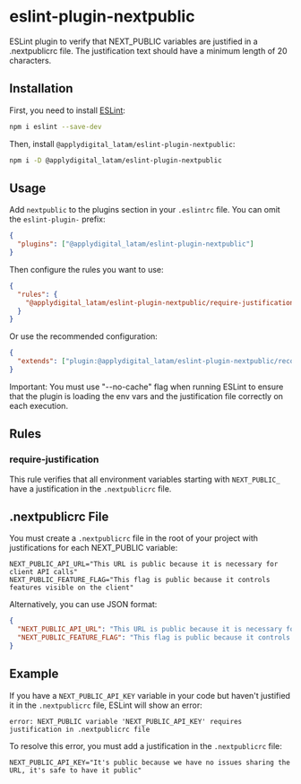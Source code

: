 # eslint-plugin-nextpublic

ESLint plugin to verify that NEXT_PUBLIC variables are justified in a .nextpublicrc file. The justification text should have a minimum length of 20 characters.

## Installation

First, you need to install [ESLint](https://eslint.org/):

```bash
npm i eslint --save-dev
```

Then, install `@applydigital_latam/eslint-plugin-nextpublic`:

```bash
npm i -D @applydigital_latam/eslint-plugin-nextpublic
```

## Usage

Add `nextpublic` to the plugins section in your `.eslintrc` file. You can omit the `eslint-plugin-` prefix:

```json
{
  "plugins": ["@applydigital_latam/eslint-plugin-nextpublic"]
}
```

Then configure the rules you want to use:

```json
{
  "rules": {
    "@applydigital_latam/eslint-plugin-nextpublic/require-justification": "error"
  }
}
```

Or use the recommended configuration:

```json
{
  "extends": ["plugin:@applydigital_latam/eslint-plugin-nextpublic/recommended"]
}
```

Important: You must use "--no-cache" flag when running ESLint to ensure that the plugin is loading the env vars and the justification file correctly on each execution.

## Rules

### require-justification

This rule verifies that all environment variables starting with `NEXT_PUBLIC_` have a justification in the `.nextpublicrc` file.

## .nextpublicrc File

You must create a `.nextpublicrc` file in the root of your project with justifications for each NEXT_PUBLIC variable:

```
NEXT_PUBLIC_API_URL="This URL is public because it is necessary for client API calls"
NEXT_PUBLIC_FEATURE_FLAG="This flag is public because it controls features visible on the client"
```

Alternatively, you can use JSON format:

```json
{
  "NEXT_PUBLIC_API_URL": "This URL is public because it is necessary for client API calls",
  "NEXT_PUBLIC_FEATURE_FLAG": "This flag is public because it controls features visible on the client"
}
```

## Example

If you have a `NEXT_PUBLIC_API_KEY` variable in your code but haven't justified it in the `.nextpublicrc` file, ESLint will show an error:

```
error: NEXT_PUBLIC variable 'NEXT_PUBLIC_API_KEY' requires justification in .nextpublicrc file
```

To resolve this error, you must add a justification in the `.nextpublicrc` file:

```
NEXT_PUBLIC_API_KEY="It's public because we have no issues sharing the URL, it's safe to have it public"
```